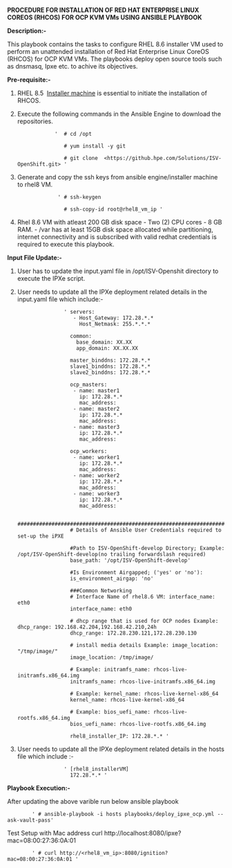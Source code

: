 **PROCEDURE FOR  INSTALLATION OF RED HAT ENTERPRISE LINUX COREOS (RHCOS) FOR OCP KVM VMs USING ANSIBLE PLAYBOOK**

**Description:-**

  This playbook contains the tasks to configure RHEL 8.6 installer VM used to perform an unattended installation of Red Hat Enterprise Linux CoreOS (RHCOS) for OCP KVM VMs. The playbooks deploy open source tools such as dnsmasq, Ipxe etc. to achive its objectives.

**Pre-requisite:-**

1. RHEL 8.5  [Installer machine](https://github.hpe.com/Solutions/ISV-OpenShift/blob/develop/Readme.md "https://github.hpe.com/Solutions/ISV-OpenShift/blob/develop/Readme.md") is essential to initiate the installation of RHCOS.

2. Execute the following commands in the Ansible Engine to download the repositories.

                   '  # cd /opt

                      # yum install -y git

                      # git clone  <https://github.hpe.com/Solutions/ISV-OpenShift.git> '

3. Generate and copy the ssh keys from ansible engine/installer machine to rhel8 VM.

                    ' # ssh-keygen 

                      # ssh-copy-id root@rhel8_vm_ip '

4. Rhel 8.6 VM with atleast 200 GB disk space - Two (2) CPU cores - 8 GB RAM. - /var has at least 15GB disk space allocated while partitioning, internet connectivity and is subscribed with valid redhat credentials is required to execute this playbook.

**Input File Update:-**

1. User has to update the input.yaml file in /opt/ISV-Openshit directory to execute the IPXe script.
2. User needs to update all the IPXe deployment related details in the input.yaml file which include:-

                      ' servers:
                         - Host_Gateway: 172.28.*.*
                           Host_Netmask: 255.*.*.*

                        common:
                          base_domain: XX.XX
                          app_domain: XX.XX.XX

                        master_binddns: 172.28.*.*
                        slave1_binddns: 172.28.*.*
                        slave2_binddns: 172.28.*.*

                        ocp_masters:
                         - name: master1
                           ip: 172.28.*.*
                           mac_address:
                         - name: master2
                           ip: 172.28.*.*
                           mac_address:
                         - name: master3
                           ip: 172.28.*.*
                           mac_address:

                        ocp_workers:
                         - name: worker1
                           ip: 172.28.*.*
                           mac_address:
                         - name: worker2
                           ip: 172.28.*.*
                           mac_address:
                         - name: worker3
                           ip: 172.28.*.*
                           mac_address: 

                        #####################################################################
                        # Details of Ansible User Credentials required to set-up the iPXE

                        #Path to ISV-OpenShift-develop Directory; Example: /opt/ISV-OpenShift-develop(no trailing forwardslash required)
                        base_path: '/opt/ISV-OpenShift-develop'

                        #Is Environment Airgapped; ('yes' or 'no'):
                        is_environment_airgap: 'no'

                        ###Common Networking
                        # Interface Name of rhel8.6 VM: interface_name: eth0
                        interface_name: eth0

                        # dhcp range that is used for OCP nodes Example: dhcp_range: 192.168.42.204,192.168.42.210,24h
                        dhcp_range: 172.28.230.121,172.28.230.130

                        # install media details Example: image_location: "/tmp/image/"
                        image_location: /tmp/image/

                        # Example: initramfs_name: rhcos-live-initramfs.x86_64.img
                        initramfs_name: rhcos-live-initramfs.x86_64.img

                        # Example: kernel_name: rhcos-live-kernel-x86_64
                        kernel_name: rhcos-live-kernel-x86_64

                        # Example: bios_uefi_name: rhcos-live-rootfs.x86_64.img
                        bios_uefi_name: rhcos-live-rootfs.x86_64.img

                        rhel8_installer_IP: 172.28.*.* '

3. User needs to update all the IPXe deployment related details in the hosts file which include :-
                     
                      ' [rhel8_installerVM]
                        172.28.*.* '

**Playbook Execution:-**

After updating the above varible run below ansible playbook

            ' # ansible-playbook -i hosts playbooks/deploy_ipxe_ocp.yml --ask-vault-pass'

Test Setup with Mac address curl http://localhost:8080/ipxe?mac=08:00:27:36:0A:01

            ' # curl http://<rhel8_vm_ip>:8080/ignition?mac=08:00:27:36:0A:01 '


